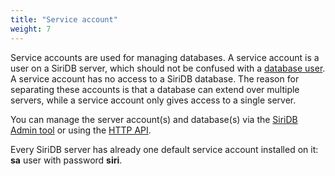 ```yaml
---
title: "Service account"
weight: 7
---
```


Service accounts are used for managing databases. A service account is a user on a SiriDB server, which should not be confused with a [database user](../database_user). A service account has no access to a SiriDB database. The reason for separating these accounts is that a database can extend over multiple servers, while a service account only gives access to a single server.

You can manage the server account(s) and database(s) via the [SiriDB Admin tool](https://github.com/SiriDB/siridb-admin) or using the [HTTP API](../../connect/http_api).

Every SiriDB server has already one default service account installed on it:  **sa** user with password **siri**.
